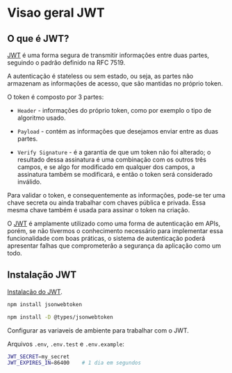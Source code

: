 # Visao geral JWT

## O que é JWT?

[JWT](https://jwt.io/) é uma forma segura de transmitir informações entre duas partes, seguindo o padrão definido na RFC 7519.

A autenticação é stateless ou sem estado, ou seja, as partes não armazenam as informações de acesso, que são mantidas no próprio token.

O token é composto por 3 partes:

* `Header` - informações do próprio token, como por exemplo o tipo de algoritmo usado.

* `Payload` - contém as informações que desejamos enviar entre as duas partes.

* `Verify Signature` - é a garantia de que um token não foi alterado; o resultado dessa assinatura é uma combinação com os outros três campos, e se algo for modificado em qualquer dos campos, a assinatura também se modificará, e então o token será considerado inválido.

Para validar o token, e consequentemente as informações, pode-se ter uma chave secreta ou ainda trabalhar com chaves pública e privada. Essa mesma chave também é usada para assinar o token na criação.

O [JWT](https://jwt.io/) é amplamente utilizado como uma forma de autenticação em APIs, porém, se não tivermos o conhecimento necessário para implementar essa funcionalidade com boas práticas, o sistema de autenticação poderá apresentar falhas que comprometerão a segurança da aplicação como um todo.

## Instalação JWT

[Instalação do JWT](https://jwt.io/libraries?language=Node.js).

```bash
npm install jsonwebtoken

npm install -D @types/jsonwebtoken
```

Configurar as variaveis de ambiente para trabalhar com o JWT.

Arquivos `.env`, `.env.test` e `.env.example`:

```bash
JWT_SECRET=my_secret
JWT_EXPIRES_IN=86400    # 1 dia em segundos
```